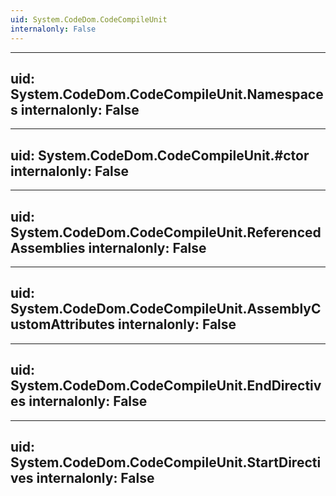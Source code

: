 ```yaml
---
uid: System.CodeDom.CodeCompileUnit
internalonly: False
---
```


---
uid: System.CodeDom.CodeCompileUnit.Namespaces
internalonly: False
---

---
uid: System.CodeDom.CodeCompileUnit.#ctor
internalonly: False
---

---
uid: System.CodeDom.CodeCompileUnit.ReferencedAssemblies
internalonly: False
---

---
uid: System.CodeDom.CodeCompileUnit.AssemblyCustomAttributes
internalonly: False
---

---
uid: System.CodeDom.CodeCompileUnit.EndDirectives
internalonly: False
---

---
uid: System.CodeDom.CodeCompileUnit.StartDirectives
internalonly: False
---
